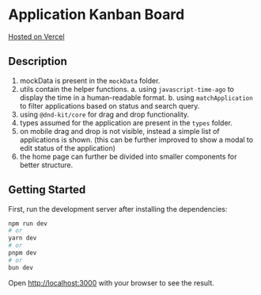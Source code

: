 # Application Kanban Board

[Hosted on Vercel](https://application-kanban.vercel.app/)

## Description

1. mockData is present in the `mockData` folder.
2. utils contain the helper functions.
    a. using `javascript-time-ago` to display the time in a human-readable format.
    b. using `matchApplication` to filter applications based on status and search query.
3. using `@dnd-kit/core` for drag and drop functionality.
4. types assumed for the application are present in the `types` folder.
5. on mobile drag and drop is not visible, instead a simple list of applications is shown. (this can be further improved to show a modal to edit status of the application)
6. the home page can further be divided into smaller components for better structure.


## Getting Started

First, run the development server after installing the dependencies:

```bash
npm run dev
# or
yarn dev
# or
pnpm dev
# or
bun dev
```

Open [http://localhost:3000](http://localhost:3000) with your browser to see the result.
